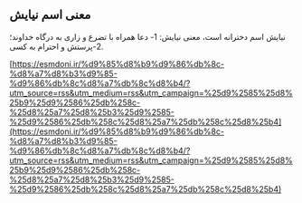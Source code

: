 ## معنی اسم نیایش


نیایش اسم دخترانه است، معنی نیایش: 1- دعا همراه با تضرع و زاری به درگاه خداوند؛ 2-پرستش و احترام به کسی.

[https://esmdoni.ir/%d9%85%d8%b9%d9%86%db%8c-%d8%a7%d8%b3%d9%85-%d9%86%db%8c%d8%a7%db%8c%d8%b4/?utm_source=rss&utm_medium=rss&utm_campaign=%25d9%2585%25d8%25b9%25d9%2586%25db%258c-%25d8%25a7%25d8%25b3%25d9%2585-%25d9%2586%25db%258c%25d8%25a7%25db%258c%25d8%25b4](https://esmdoni.ir/%d9%85%d8%b9%d9%86%db%8c-%d8%a7%d8%b3%d9%85-%d9%86%db%8c%d8%a7%db%8c%d8%b4/?utm_source=rss&utm_medium=rss&utm_campaign=%25d9%2585%25d8%25b9%25d9%2586%25db%258c-%25d8%25a7%25d8%25b3%25d9%2585-%25d9%2586%25db%258c%25d8%25a7%25db%258c%25d8%25b4) 
